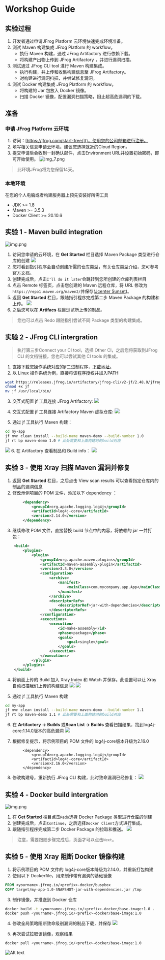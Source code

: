 
# Workshop Guide

## 实验过程
1. 开发者通过申请JFrog Platform 云环境快速完成环境准备。
2. 测试 Maven 构建集成 JFrog Platform 的 workflow。
   - 执行 Maven 构建，通过 JFrog Artifactory 进行依赖下载。
   - 将构建产出物上传到 JFrog Artifactory ，并进行漏洞扫描。
3. 测试通过 JFrog CLI tool 进行 Maven 构建集成。
   - 执行构建，并上传和收集构建信息至 JFrog Artifactory。
   - 对构建进行漏洞扫描，并尝试修复漏洞。
4. 测试 Docker 构建集成 JFrog Platform 的 workflow。
   - 将构建的 Jar 包放入 Docker 镜像。
   - 扫描 Docker 镜像，配置漏洞扫描策略，阻止超高危漏洞的下载。
        
## 准备
### 申请 JFrog Platform 云环境 
1. 访问：[https://jfrog.com/start-free/]()，使用您的公司邮箱进行注册。
2. 填写相关信息申请云环境，建议您选择就近的Cloud Region。
3. 提交申请后会收到一封确认邮件，点击Environment URL并设置初始密码，即可开始使用。
![img_7.png](images/img_7.png)

> 此环境JFrog将为您保留14天。

### 本地环境
在您的个人电脑或者构建服务器上预先安装好所需工具
-  JDK >= 1.8
-  Maven >= 3.5.3
-  Docker Client >= 20.10.6

## 实验 1 - Maven build integration
![img.png](images/img-18.png)

1. 访问您申请的云环境，在 **Get Started** 栏目选择 Maven Package 类型进行仓库的创建
![](images/image.png)
2. 您将看到指引程序会自动创建所需的仓库类型，有关仓库类型介绍，您可参考[官方文档](https://jfrog.com/help/r/jfrog-artifactory-documentation/repository-management)。
3. 创建完成后，点击`I'll do it later`会跳转到您所创建的仓库列表栏目
4. 点击 Remote 标签页，点击您创建的 Maven 远程仓库，将 URL 修改为`https://repo1.maven.org/maven2/`并保存([Jcenter Sunset](https://jfrog.com/blog/into-the-sunset-bintray-jcenter-gocenter-and-chartcenter/))。
5. 返回 **Get Started** 栏目，跟随指引程序完成第二步 Maven Package 的构建和上传。
![](images/image-5.png)
6. 之后您可以在 **Artifacs** 栏目浏览所上传的制品。
> 您也可以点击 Redo 跟随指引尝试不同 Package 类型的构建集成。
## 实验 2 - JFrog CLI intergration
> 执行第三步Connect your CI tool，选择 Other CI，之后您将获取到JFrog CLI 的文档链接。您也可以尝试其他 CI tools 的集成。
1. 直接下载您操作系统对应的jf二进制程序，[下载地址](https://releases.jfrog.io/artifactory/jfrog-cli/v2-jf/2.48.0/)。
2. 以 Linux 操作系统为例，直接将该程序授权并加入PATH
```sh
wget https://releases.jfrog.io/artifactory/jfrog-cli/v2-jf/2.48.0/jfrog-cli-linux-amd64/jf
chmod +x jf
mv jf /usr/local/bin/
```
3. 交互式配置 jf 工具连接 JFrog Artifactory:
![](images/image-6.png)

4. 交互式配置 jf 工具连接 Artifactory Maven 虚拟仓库:
![](images/image-7.png)

5. 通过 jf 工具执行 Maven 构建：
```sh
cd my-app
jf mvn clean install --build-name maven-demo --build-number 1.0
jf rt bp maven-demo 1.0 # 此处需要和上面构建时的build对应
```
![](images/image-8.png)
6. 在 Artifactory 查看制品和 Build info：
![](images/image-9.png)


## 实验 3 - 使用 Xray 扫描 Maven 漏洞并修复
1. 返回 **Get Started** 栏目，之后点击 View scan results 可以查看指定仓库内的制品的漏洞信息
2. 修改示例项目的 POM 文件，添加以下 dependency ：
```xml
		<dependency>
			<groupId>org.apache.logging.log4j</groupId>
			<artifactId>log4j-core</artifactId>
			<version>2.14.0</version>
		</dependency>
```
3. 继续修改 POM 文件，直接替换 build 节点中的内容，将依赖的 jar 一并打包：
```xml
    <build>
        <plugins>
            <plugin>
                <groupId>org.apache.maven.plugins</groupId>
                <artifactId>maven-assembly-plugin</artifactId>
                <version>3.3.0</version>
                <configuration>
                    <archive>
                        <manifest>
                            <mainClass>com.mycompany.app.App</mainClass>
                        </manifest>
                    </archive>
                    <descriptorRefs>
                        <descriptorRef>jar-with-dependencies</descriptorRef>
                    </descriptorRefs>
                </configuration>
                <executions>
                    <execution>
                        <id>make-assembly</id>
                        <phase>package</phase>
                        <goals>
                            <goal>single</goal>
                        </goals>
                    </execution>
                </executions>
            </plugin>
        </plugins>
    </build>
```
4. 将前面上传的 Build 加入 Xray Index 和 Watch 并保存。此设置可以让 Xray 自动扫描我们上传的构建信息
![](images/image-10.png)
![](images/image-11.png)

5. 通过 jf 工具执行 Maven 构建
```sh
cd my-app
jf mvn clean install --build-name maven-demo --build-number 1.1
jf rt bp maven-demo 1.1 # 此处需要和上面构建时的build对应
```
6. 在 **Artifactory -> Builds** 或**Scan List -> Builds** 查看扫描结果，找到log4j-core:1.14.0版本的高危漏洞
![](images/image-12.png)

7. 根据修复提示，将示例项目的 POM 文件的 log4j-core版本升级为2.16.0
```shell
		<dependency>
			<groupId>org.apache.logging.log4j</groupId>
			<artifactId>log4j-core</artifactId>
			<version>2.16.0</version>
		</dependency>
```
8. 修改构建号，重新执行 JFrog CLI 构建，此时致命漏洞已经修复：
![](images/image-14.png)

## 实验 4 - Docker build intergration
![img.png](images/img-19.png)
1. 在 **Get Started** 栏目点击`Redo`选择 Docker Package 类型进行仓库的创建
2. 创建完成后，点击`Continue`，之后选择`Docker Client`方式进行集成。
3. 跟随指引程序完成第二步 Docker Package 的拉取和推送。
![](images/image-15.png)
> 注意，需要跟随步骤完成后，页面才可以点击`Next`。

## 实验 5 - 使用 Xray 阻断 Docker 镜像构建
1. 将示例项目的 POM 文件的 log4j-core版本降级为2.14.0，并重新打包构建
2. 使用以下 Dockerfile，用来制作带有漏洞的基础镜像
```Dockerfile
FROM <yourname>.jfrog.io/<prefix>-docker/busybox
COPY target/my-app-1.0-SNAPSHOT-jar-with-dependencies.jar /tmp
```
3. 制作镜像，并推送到 Docker 仓库
```sh
docker build -t <yourname>.jfrog.io/<prefix>-docker/base-image:1.0 .
docker push <yourname>.jfrog.io/<prefix>-docker/base-image:1.0
```
4. 修改全局策略阻断致命级别漏洞的制品下载，并保存
![](images/image-16.png)

5. 再次尝试拉取该镜像，观察结果
```sh
docker pull <yourname>.jfrog.io/<prefix>-docker/base-image:1.0
```
![Alt text](images/image-17.png)
